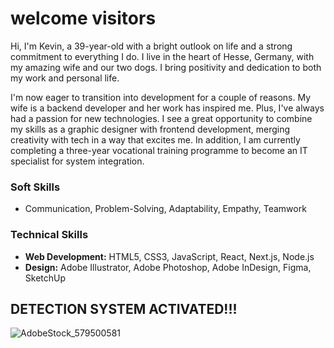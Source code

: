 # welcome visitors

Hi, I'm Kevin, a 39-year-old with a bright outlook on life and a strong commitment to everything I do. I live in the heart of Hesse, Germany, with my amazing wife and our two dogs. I bring positivity and dedication to both my work and personal life.

I'm now eager to transition into development for a couple of reasons. My wife is a backend developer and her work has inspired me. Plus, I've always had a passion for new technologies. I see a great opportunity to combine my skills as a graphic designer with frontend development, merging creativity with tech in a way that excites me.
In addition, I am currently completing a three-year vocational training programme to become an IT specialist for system integration.

### Soft Skills
- Communication, Problem-Solving, Adaptability, Empathy, Teamwork

### Technical Skills
- **Web Development:** HTML5, CSS3, JavaScript, React, Next.js, Node.js
- **Design:** Adobe Illustrator, Adobe Photoshop, Adobe InDesign, Figma, SketchUp

## DETECTION SYSTEM ACTIVATED!!!
![AdobeStock_579500581](https://github.com/user-attachments/assets/b94cb19c-a71c-4760-9741-14d31d465f1e)


